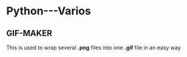 # Python---Varios

## GIF-MAKER
This is used to wrap several **.png** files into one **.gif** file in an easy way
